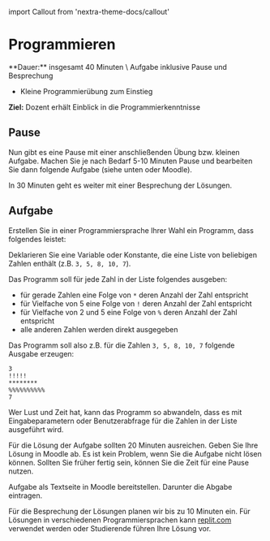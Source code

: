 import Callout from 'nextra-theme-docs/callout'

# Programmieren

<Callout>
  **Dauer:** insgesamt 40 Minuten \
  Aufgabe inklusive Pause und Besprechung

  - Kleine Programmierübung zum Einstieg

  **Ziel:** Dozent erhält Einblick in die Programmierkenntnisse
</Callout>

## Pause 

Nun gibt es eine Pause mit einer anschließenden Übung 
bzw. kleinen Aufgabe. Machen Sie je nach Bedarf 5-10 Minuten
Pause und bearbeiten Sie dann folgende Aufgabe (siehe unten oder
Moodle).

In 30 Minuten geht es weiter mit einer Besprechung der Lösungen.

## Aufgabe

Erstellen Sie in einer Programmiersprache Ihrer Wahl
ein Programm, dass folgendes leistet:

Deklarieren Sie eine Variable oder Konstante, die eine 
Liste von beliebigen Zahlen enthält 
(z.B. `3, 5, 8, 10, 7`).

Das Programm soll für jede Zahl in der Liste folgendes 
ausgeben:

- für gerade Zahlen eine Folge von `*` deren Anzahl der Zahl entspricht 
- für Vielfache von 5 eine Folge von `!` deren Anzahl der Zahl entspricht
- für Vielfache von 2 und 5 eine Folge von `%` deren Anzahl der Zahl entspricht
- alle anderen Zahlen werden direkt ausgegeben

Das Programm soll also z.B. für die Zahlen `3, 5, 8, 10, 7` folgende Ausgabe erzeugen:

```
3
!!!!!
********
%%%%%%%%%%
7
```

Wer Lust und Zeit hat, kann das Programm so abwandeln,
dass es mit Eingabeparametern oder Benutzerabfrage für
die Zahlen in der Liste ausgeführt wird.

Für die Lösung der Aufgabe sollten 20 Minuten ausreichen.
Geben Sie Ihre Lösung in Moodle ab. Es ist kein Problem,
wenn Sie die Aufgabe nicht lösen können. Sollten Sie 
früher fertig sein, können Sie die Zeit für eine Pause 
nutzen.


<Callout type="warning" emoji="👨🏻‍💻">
Aufgabe als Textseite in Moodle bereitstellen. Darunter
die Abgabe eintragen.
</Callout>

Für die Besprechung der Lösungen planen wir bis zu 10
Minuten ein. Für Lösungen in verschiedenen Programmiersprachen
kann [replit.com](https://replit.com) verwendet werden oder
Studierende führen Ihre Lösung vor.